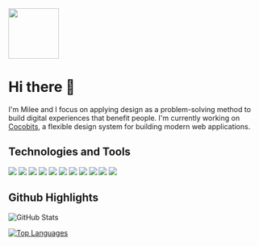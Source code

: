 <span background="white" padding="4px">
<img width="100px" src="https://milee-0421.s3-us-west-1.amazonaws.com/static/img/projects/icon-m.svg">
</span>

# Hi there 👋
I'm Milee and I focus on applying design as a problem-solving method to build digital experiences that benefit people. I'm currently working on [Cocobits](http://cocobits.github.io/), a flexible design system for building modern web applications.


## Technologies and Tools
![](https://img.shields.io/badge/Code-JavaScript-informational?style=flat&logo=JavaScript&logoColor=white&color=0C4C5A)
![](https://img.shields.io/badge/Code-Sass-informational?style=flat&logo=Sass&logoColor=white&color=0C4C5A)
![](https://img.shields.io/badge/Code-CSS-informational?style=flat&logo=CSS3&logoColor=white&color=0C4C5A)
![](https://img.shields.io/badge/Code-HTML-informational?style=flat&logo=HTML5&logoColor=white&color=0C4C5A)
![](https://img.shields.io/badge/Code-Python-informational?style=flat&logo=Python&logoColor=white&color=0C4C5A)
![](https://img.shields.io/badge/Editor-VSCode-informational?style=flat&logo=Visual-Studio-Code&logoColor=white&color=0C4C5A)
![](https://img.shields.io/badge/Tools-PostgreSQL-informational?style=flat&logo=PostgreSQL&logoColor=white&color=0C4C5A)
![](https://img.shields.io/badge/Tools-Sketch-informational?style=flat&logo=Sketch&logoColor=white&color=0C4C5A)
![](https://img.shields.io/badge/Tools-XD-informational?style=flat&logo=Adobe-XD&logoColor=white&color=0C4C5A)
![](https://img.shields.io/badge/Tools-Photoshop-informational?style=flat&logo=Adobe-Photoshop&logoColor=white&color=0C4C5A)
![](https://img.shields.io/badge/Tools-Illustrator-informational?style=flat&logo=Adobe-Illustrator&logoColor=white&color=0C4C5A)


## Github Highlights
![GitHub Stats](https://github-readme-stats.vercel.app/api?username=mileeme&hide=stars,prs)

[![Top Languages](https://github-readme-stats.vercel.app/api/top-langs/?username=mileeme&layout=compact)](https://github.com/mileeme/github-readme-stats)


